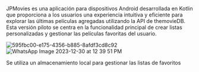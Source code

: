 JPMovies es una aplicación para dispositivos Android desarrollada en Kotlin que proporciona a los usuarios una experiencia intuitiva y eficiente para explorar las últimas películas agregadas utilizando la API de themovieDB. Esta versión piloto se centra en la funcionalidad principal de crear listas personalizadas y gestionar las películas favoritas del usuario.

![595fbc00-e175-4356-b885-8afdf3cd8c92](https://github.com/JuanP10/APPMovies/assets/111621361/305e8924-5a5b-4bd4-a741-75d7c04caf38)
![WhatsApp Image 2023-12-30 at 12 39 51 PM](https://github.com/JuanP10/APPMovies/assets/111621361/baadbbda-6e4e-4c24-99f5-8e2c87e84b25)



Se utiliza un almacenamiento local para gestionar las listas de favoritos 

